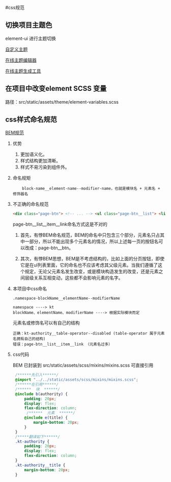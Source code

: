 #css规范

## 切换项目主题色

element-ui 进行主题切换

[自定义主题](https://element.eleme.cn/#/zh-CN/component/custom-theme)

[在线主题编辑器](https://element.eleme.cn/#/zh-CN/theme)

[在线主题生成工具](https://elementui.github.io/theme-chalk-preview/#/zh-CN)

## 在项目中改变element SCSS 变量

路径：src/static/assets/theme/element-variables.scss

## css样式命名规范

[BEM规范](https://bemcss.com/)

1. 优势

    1. 更加语义化。
    2. 样式结构更加清晰。
    3. 样式不易污染到组件外。

2. 命名规矩

    ```
        block-name__element-name--modifier-name，也就是模块名 + 元素名 + 修饰器名
    ```

3. 不正确的命名规范
    
    ```html
    <div class="page-btn"> <!-- ... --> <ul class="page-btn__list"> <li class="page-btn__list__item"> <a href="#" class="page-btn__list__item__link">第一页</a> </li> </ul> <!-- ... --> </div>
    ```
    page-btn__list__item__link命名方式这是不对的
    
    1. 首先，有悖BEM命名规范，BEM的命名中只包含三个部分，元素名只占其中一部分，所以不能出现多个元素名的情况，所以上述每一页的按钮名可以改成：page-btn__btn。
       
    2. 其次，有悖BEM思想，BEM是不考虑结构的，比如上面的分页按钮，即使它是在ul列表里面，它的命名也不应该考虑其父级元素。当我们遵循了这个规定，无论父元素名发生改变，或是模块构造发生的改变，还是元素之间层级关系互相变动，这些都不会影响元素的名字。

4. 本项目中css命名
    ```
    .namespace-blockName__elementName--modifierName
    
    namespace ----> kt
    blockName、elementName、modifierName ----> 根据实际模块而定
    
    ``` 
    
    元素名或修饰名可以有自己的结构
    
    ```
    正确：kt-authority__table-operator--disabled (table-operator 属于元素名拥有自己的结构)
    错误：page-btn__list__item__link （元素名过多）
    ```

5. css代码

   BEM 已封装到 src/static/assets/scss/mixins/mixins.scss 可直接引用
   
   ```scss
    /******先引入******/
    @import "../../static/assets/scss/mixins/mixins.scss";
    /******在引用******/
    /******  块  ******/
    @include b(authority) {
        padding: 20px;
        display: flex;
        flex-direction: column;
         /******  元素  ******/
        @include e(title) {
            margin-bottom: 20px;
        }
    }
    /*****翻译如下******/
    .kt-authority {
        padding: 20px;
        display: flex;
        flex-direction: column;
    }
    .kt-authority__title {
        margin-bottom: 20px;
    }
 
   ```
